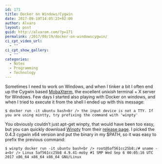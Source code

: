 ```yaml
---
id: 171
title: Docker on Windows/Cygwin
date: 2017-09-19T14:05:23+02:00
author: Alvaro
layout: post
guid: http://alvarom.com/?p=171
permalink: /2017/09/19/docker-on-windowscygwin/
ci_cpt_video_url:
  - ""
ci_cpt_show_gallery:
  - ""
categories:
  - Notes
  - Programming
  - Technology
---
```

Sometimes I need to work on Windows, and when I tinker a bit I often end up the Cygwin based [MobaXterm](http://mobaxterm.mobatek.net/), the excellent _unixish_ terminal + X server for Windows. Few days I started also playing with Docker on windows, and when I tried to execute it from the shell I ended up with this message:

`$ docker run -it ubuntu bash<br />
the input device is not a TTY. If you are using mintty, try prefixing the command with 'winpty'`

You obviously couldn&#8217;t just apt-get winpty, that would have been too easy, but you can quickly download [Winpty](https://github.com/rprichard/winpty) from their [release page](https://github.com/rprichard/winpty/releases/). I picked the 0.4.3 cygwin x64 version and put the binary in my $PATH, so it was easy to prefix the previous command:

`$ winpty docker run -it ubuntu bash<br />
root@5af561cc25b8:/# uname -a<br />
Linux 5af561cc25b8 4.9.41-moby #1 SMP Wed Sep 6 00:05:16 UTC 2017 x86_64 x86_64 x86_64 GNU/Linux`